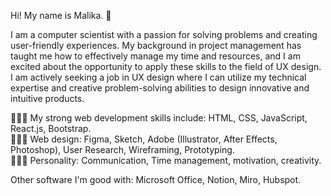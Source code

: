 Hi! My name is Malika. 👋

I am a computer scientist with a passion for solving problems and creating user-friendly experiences. My background in project management has taught me how to effectively manage my time and resources, and I am excited about the opportunity to apply these skills to the field of UX design. I am actively seeking a job in UX design where I can utilize my technical expertise and creative problem-solving abilities to design innovative and intuitive products.

👩🏻‍💻 My strong web development skills include: HTML, CSS, JavaScript, React.js, Bootstrap.<br/>
👩🏻‍🎨 Web design: Figma, Sketch, Adobe (Illustrator, After Effects, Photoshop), User Research, Wireframing, Prototyping.<br/>
🙆🏻‍♀️ Personality: Communication, Time management, motivation, creativity.<br/>

Other software I'm good with: Microsoft Office, Notion, Miro, Hubspot.
